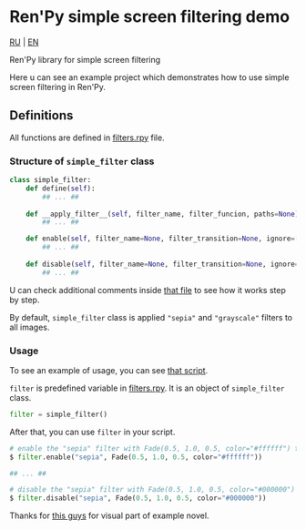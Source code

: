 # Ren'Py simple screen filtering demo

[RU](./README_RU.md) | [EN](./README.md)

Ren'Py library for simple screen filtering 

Here u can see an example project which demonstrates how to use simple screen filtering in Ren'Py.

## Definitions
All functions are defined in [filters.rpy](./game/filters.rpy) file.

### Structure of `simple_filter` **class**

```py
class simple_filter:
    def define(self):
        ## ... ##
    
    def __apply_filter__(self, filter_name, filter_funcion, paths=None):
        ## ... ##

    def enable(self, filter_name=None, filter_transition=None, ignore=[]):
        ## ... ##
    
    def disable(self, filter_name=None, filter_transition=None, ignore=[]):
        ## ... ##
```

U can check additional comments inside [that file](./game/filters.rpy) to see how it works step by step.

By default, `simple_filter` class is applied `"sepia"` and `"grayscale"` filters to all images.

### Usage
To see an example of usage, you can see [that script](./game/script.rpy).

`filter` is predefined variable in [filters.rpy](./game/filters.rpy). It is an object of `simple_filter` class.

```py
filter = simple_filter()
```

After that, you can use `filter` in your script.

```py
# enable the "sepia" filter with Fade(0.5, 1.0, 0.5, color="#ffffff") transition
$ filter.enable("sepia", Fade(0.5, 1.0, 0.5, color="#ffffff"))

## ... ##

# disable the "sepia" filter with Fade(0.5, 1.0, 0.5, color="#000000") transition
$ filter.disable("sepia", Fade(0.5, 1.0, 0.5, color="#000000"))
```

Thanks for [this guys](./CREDITS.md) for visual part of example novel.